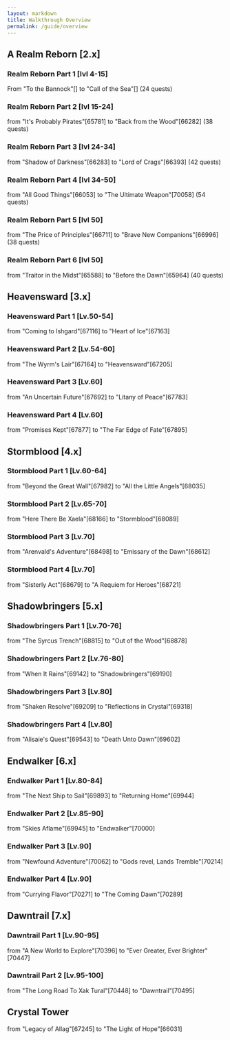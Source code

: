 ```yaml
---
layout: markdown
title: Walkthrough Overview
permalink: /guide/overview
---
```



## A Realm Reborn [2.x]

### Realm Reborn Part 1 [lvl 4-15]
From "To the Bannock"[] to "Call of the Sea"[]  (24 quests)

### Realm Reborn Part 2 [lvl 15-24] 
from "It's Probably Pirates"[65781] to "Back from the Wood"[66282]  (38 quests)

### Realm Reborn Part 3 [lvl 24-34]
from "Shadow of Darkness"[66283] to "Lord of Crags"[66393] (42 quests)

### Realm Reborn Part 4 [lvl 34-50]
from "All Good Things"[66053] to "The Ultimate Weapon"[70058] (54 quests)

### Realm Reborn Part 5 [lvl 50]
from "The Price of Principles"[66711] to "Brave New Companions"[66996] (38 quests)

### Realm Reborn Part 6 [lvl 50]
from "Traitor in the Midst"[65588] to "Before the Dawn"[65964] (40 quests)


## Heavensward [3.x]
### Heavensward Part 1 [Lv.50-54]
from "Coming to Ishgard"[67116] to "Heart of Ice"[67163]

### Heavensward Part 2 [Lv.54-60]
from "The Wyrm's Lair"[67164] to "Heavensward"[67205]

### Heavensward Part 3 [Lv.60]
from "An Uncertain Future"[67692] to "Litany of Peace"[67783]

### Heavensward Part 4 [Lv.60]
from "Promises Kept"[67877] to "The Far Edge of Fate"[67895]


## Stormblood [4.x]
### Stormblood Part 1 [Lv.60-64]
from "Beyond the Great Wall"[67982] to "All the Little Angels"[68035]

### Stormblood Part 2 [Lv.65-70]
from "Here There Be Xaela"[68166] to "Stormblood"[68089]

### Stormblood Part 3 [Lv.70]
from "Arenvald's Adventure"[68498] to "Emissary of the Dawn"[68612]

### Stormblood Part 4 [Lv.70]
from "Sisterly Act"[68679] to "A Requiem for Heroes"[68721]


## Shadowbringers [5.x]
### Shadowbringers Part 1 [Lv.70-76]
from "The Syrcus Trench"[68815] to "Out of the Wood"[68878]

### Shadowbringers Part 2 [Lv.76-80]
from "When It Rains"[69142] to "Shadowbringers"[69190]

### Shadowbringers Part 3 [Lv.80]
from "Shaken Resolve"[69209] to "Reflections in Crystal"[69318]

### Shadowbringers Part 4 [Lv.80]
from "Alisaie's Quest"[69543] to "Death Unto Dawn"[69602]


## Endwalker [6.x]
### Endwalker Part 1 [Lv.80-84]
from "The Next Ship to Sail"[69893] to "Returning Home"[69944]

### Endwalker Part 2 [Lv.85-90]
from "Skies Aflame"[69945] to "Endwalker"[70000]

### Endwalker Part 3 [Lv.90]
from "Newfound Adventure"[70062] to "Gods revel, Lands Tremble"[70214]

### Endwalker Part 4 [Lv.90]
from "Currying Flavor"[70271] to "The Coming Dawn"[70289]


## Dawntrail [7.x]
### Dawntrail Part 1 [Lv.90-95] 
from "A New World to Explore"[70396] to "Ever Greater, Ever Brighter"[70447]

### Dawntrail Part 2 [Lv.95-100] 
from "The Long Road To Xak Tural"[70448] to "Dawntrail"[70495]


## Crystal Tower
from "Legacy of Allag"[67245] to "The Light of Hope"[66031]